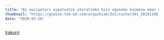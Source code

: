 ```yaml
---
title: "Bi auzipeturi espetxetik ateratzeko hiru eguneko baimena eman diete"
thumbnail: "https://guaixe.tok-md.com/argazkiak/ZzC/cache/301_20191108_Altsasukoak_aske_kontzentrazioa_euripean_1_tokikom_735x413.JPG"
date: "2020-02-28"
---
```

[Irakurri](https://guaixe.eus/altsasu/1582819320722-bi-auzipeturi-espetxetik-ateratzeko-hiru-eguneko-baimena-eman-diete)
